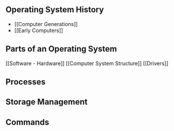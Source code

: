 ## Operating System History
- [[Computer Generations]]
- [[Early Computers]]

## Parts of an Operating System
[[Software - Hardware]]
[[Computer System Structure]]
[[Drivers]]

## Processes

## Storage Management

## Commands

